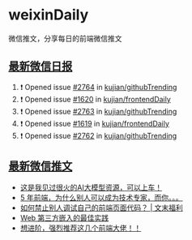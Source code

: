 # weixinDaily
微信推文，分享每日的前端微信推文

## [最新微信日报](https://github.com/kujian/weixinDaily/issues)

<!--START_SECTION:activity-->
1. ❗ Opened issue [#2764](https://github.com/kujian/githubTrending/issues/2764) in [kujian/githubTrending](https://github.com/kujian/githubTrending)
2. ❗ Opened issue [#1620](https://github.com/kujian/frontendDaily/issues/1620) in [kujian/frontendDaily](https://github.com/kujian/frontendDaily)
3. ❗ Opened issue [#2763](https://github.com/kujian/githubTrending/issues/2763) in [kujian/githubTrending](https://github.com/kujian/githubTrending)
4. ❗ Opened issue [#1619](https://github.com/kujian/frontendDaily/issues/1619) in [kujian/frontendDaily](https://github.com/kujian/frontendDaily)
5. ❗ Opened issue [#2762](https://github.com/kujian/githubTrending/issues/2762) in [kujian/githubTrending](https://github.com/kujian/githubTrending)
<!--END_SECTION:activity-->


## [最新微信推文](https://weixin.qdkfweb.cn/)

<!-- BLOG-POST-LIST:START -->
- [这是我见过很火的AI大模型资源，可以上车！](https://weixin.qdkfweb.cn/40040.html)
- [5 年前端，为什么别人可以成为技术专家，而你。。。](https://weixin.qdkfweb.cn/40050.html)
- [如何禁止别人调试自己的前端页面代码？ |  文末福利](https://weixin.qdkfweb.cn/40039.html)
- [Web 第三方嵌入的最佳实践](https://weixin.qdkfweb.cn/40037.html)
- [想进阶，强烈推荐这几个前端大佬！！](https://weixin.qdkfweb.cn/40011.html)
<!-- BLOG-POST-LIST:END -->
